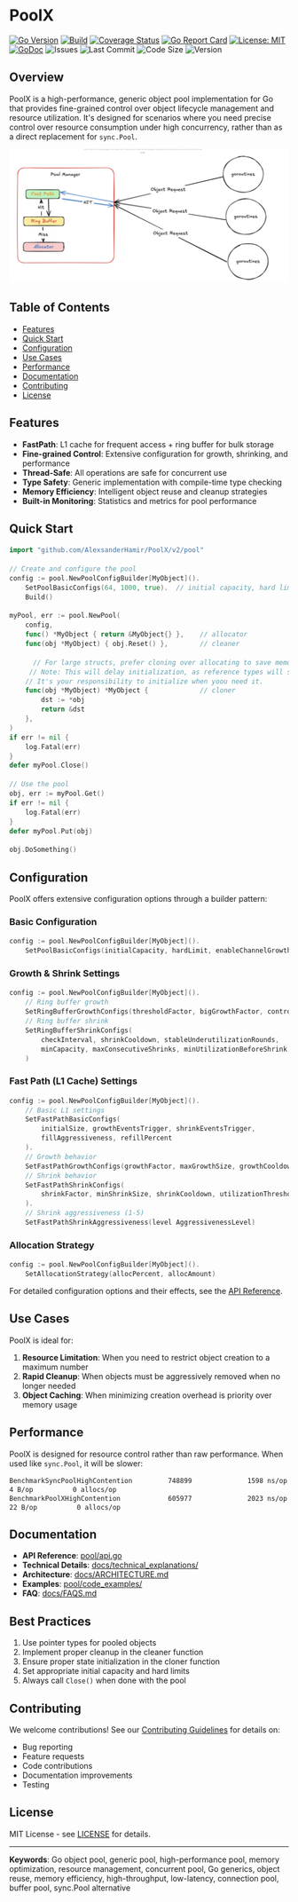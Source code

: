 # PoolX

[![Go Version](https://img.shields.io/badge/Go-1.21%2B-blue)](https://golang.org)
[![Build](https://github.com/AlexsanderHamir/PoolX/actions/workflows/test.yml/badge.svg)](https://github.com/AlexsanderHamir/PoolX/actions)
[![Coverage Status](https://coveralls.io/repos/github/AlexsanderHamir/PoolX/badge.svg?branch=main)](https://coveralls.io/github/AlexsanderHamir/PoolX?branch=main)
[![Go Report Card](https://goreportcard.com/badge/github.com/AlexsanderHamir/PoolX)](https://goreportcard.com/report/github.com/AlexsanderHamir/PoolX)
[![License: MIT](https://img.shields.io/badge/License-MIT-yellow.svg)](https://opensource.org/licenses/MIT)
[![GoDoc](https://godoc.org/github.com/AlexsanderHamir/PoolX?status.svg)](https://godoc.org/github.com/AlexsanderHamir/PoolX)
![Issues](https://img.shields.io/github/issues/AlexsanderHamir/PoolX)
![Last Commit](https://img.shields.io/github/last-commit/AlexsanderHamir/PoolX)
![Code Size](https://img.shields.io/github/languages/code-size/AlexsanderHamir/PoolX)
![Version](https://img.shields.io/github/v/tag/AlexsanderHamir/PoolX?sort=semver)

## Overview

PoolX is a high-performance, generic object pool implementation for Go that provides fine-grained control over object lifecycle management and resource utilization. It's designed for scenarios where you need precise control over resource consumption under high concurrency, rather than as a direct replacement for `sync.Pool`.

![Flow](../assets/flow.png)

## Table of Contents

- [Features](#features)
- [Quick Start](#quick-start)
- [Configuration](#configuration)
- [Use Cases](#use-cases)
- [Performance](#performance)
- [Documentation](#documentation)
- [Contributing](#contributing)
- [License](#license)

## Features

- **FastPath**: L1 cache for frequent access + ring buffer for bulk storage
- **Fine-grained Control**: Extensive configuration for growth, shrinking, and performance
- **Thread-Safe**: All operations are safe for concurrent use
- **Type Safety**: Generic implementation with compile-time type checking
- **Memory Efficiency**: Intelligent object reuse and cleanup strategies
- **Built-in Monitoring**: Statistics and metrics for pool performance

## Quick Start

```go
import "github.com/AlexsanderHamir/PoolX/v2/pool"

// Create and configure the pool
config := pool.NewPoolConfigBuilder[MyObject]().
    SetPoolBasicConfigs(64, 1000, true).  // initial capacity, hard limit, enable channel growth
    Build()

myPool, err := pool.NewPool(
    config,
    func() *MyObject { return &MyObject{} },    // allocator
    func(obj *MyObject) { obj.Reset() },        // cleaner

      // For large structs, prefer cloning over allocating to save memory.
     // Note: This will delay initialization, as reference types will share underlying data.
    // It's your responsibility to initialize when yoou need it.
    func(obj *MyObject) *MyObject {             // cloner 
        dst := *obj
        return &dst
    },
)
if err != nil {
    log.Fatal(err)
}
defer myPool.Close()

// Use the pool
obj, err := myPool.Get()
if err != nil {
    log.Fatal(err)
}
defer myPool.Put(obj)

obj.DoSomething()
```

## Configuration

PoolX offers extensive configuration options through a builder pattern:

### Basic Configuration

```go
config := pool.NewPoolConfigBuilder[MyObject]().
    SetPoolBasicConfigs(initialCapacity, hardLimit, enableChannelGrowth)
```

### Growth & Shrink Settings

```go
config := pool.NewPoolConfigBuilder[MyObject]().
    // Ring buffer growth
    SetRingBufferGrowthConfigs(thresholdFactor, bigGrowthFactor, controlledGrowthFactor).
    // Ring buffer shrink
    SetRingBufferShrinkConfigs(
        checkInterval, shrinkCooldown, stableUnderutilizationRounds,
        minCapacity, maxConsecutiveShrinks, minUtilizationBeforeShrink, shrinkPercent
    )
```

### Fast Path (L1 Cache) Settings

```go
config := pool.NewPoolConfigBuilder[MyObject]().
    // Basic L1 settings
    SetFastPathBasicConfigs(
        initialSize, growthEventsTrigger, shrinkEventsTrigger,
        fillAggressiveness, refillPercent
    ).
    // Growth behavior
    SetFastPathGrowthConfigs(growthFactor, maxGrowthSize, growthCooldown).
    // Shrink behavior
    SetFastPathShrinkConfigs(
        shrinkFactor, minShrinkSize, shrinkCooldown, utilizationThreshold
    ).
    // Shrink aggressiveness (1-5)
    SetFastPathShrinkAggressiveness(level AggressivenessLevel)
```

### Allocation Strategy

```go
config := pool.NewPoolConfigBuilder[MyObject]().
    SetAllocationStrategy(allocPercent, allocAmount)
```

For detailed configuration options and their effects, see the [API Reference](../pool/api.go).

## Use Cases

PoolX is ideal for:

1. **Resource Limitation**: When you need to restrict object creation to a maximum number
2. **Rapid Cleanup**: When objects must be aggressively removed when no longer needed
3. **Object Caching**: When minimizing creation overhead is priority over memory usage

## Performance

PoolX is designed for resource control rather than raw performance. When used like `sync.Pool`, it will be slower:

```
BenchmarkSyncPoolHighContention         748899              1598 ns/op               4 B/op          0 allocs/op
BenchmarkPoolXHighContention            605977              2023 ns/op              22 B/op          0 allocs/op
```

## Documentation

- **API Reference**: [pool/api.go](../pool/api.go)
- **Technical Details**: [docs/technical_explanations/](technical_explanations/)
- **Architecture**: [docs/ARCHITECTURE.md](ARCHITECTURE.md)
- **Examples**: [pool/code_examples/](../code_examples)
- **FAQ**: [docs/FAQS.md](FAQS.md)

## Best Practices

1. Use pointer types for pooled objects
2. Implement proper cleanup in the cleaner function
3. Ensure proper state initialization in the cloner function
4. Set appropriate initial capacity and hard limits
5. Always call `Close()` when done with the pool

## Contributing

We welcome contributions! See our [Contributing Guidelines](CONTRIBUTING.md) for details on:

- Bug reporting
- Feature requests
- Code contributions
- Documentation improvements
- Testing

## License

MIT License - see [LICENSE](LICENSE) for details.

---

**Keywords**: Go object pool, generic pool, high-performance pool, memory optimization, resource management, concurrent pool, Go generics, object reuse, memory efficiency, high-throughput, low-latency, connection pool, buffer pool, sync.Pool alternative

